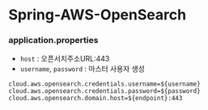 # Spring-AWS-OpenSearch

### application.properties
- `host` : 오픈서치주소URL:443
- `username`, `password` : 마스터 사용자 생성
```
cloud.aws.opensearch.credentials.username=${username}
cloud.aws.opensearch.credentials.password=${password}
cloud.aws.opensearch.domain.host=${endpoint}:443
```
